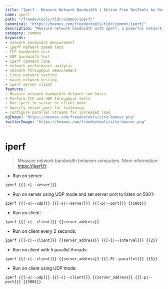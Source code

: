 ```yaml
---
title: "Iperf - Measure Network Bandwidth | Online Free DevTools by Hexmos"
name: iperf
path: "/freedevtools/tldr/common/iperf/"
canonical: "https://hexmos.com/freedevtools/tldr/common/iperf/"
description: "Measure network bandwidth with Iperf, a powerful network performance measurement tool. Analyze TCP and UDP throughput. Free online tool, no registration required."
category: common
keywords:
- network bandwidth measurement
- iperf network speed test
- TCP bandwidth test
- UDP bandwidth test
- iperf command line
- network performance analysis
- network throughput measurement
- linux network testing
- macos network testing
- iperf server client
features:
- Measure network bandwidth between two hosts
- Perform TCP and UDP throughput tests
- Run iperf in server or client mode
- Specify server port for listening
- Configure parallel streams for increased load
ogImage: "https://hexmos.com/freedevtools/site-banner.png"
twitterImage: "https://hexmos.com/freedevtools/site-banner.png"
---
```


# iperf

> Measure network bandwidth between computers.
> More information: <https://iperf.fr>.

- Run on server:

`iperf {{[-s|--server]}}`

- Run on server using UDP mode and set server port to listen on 5001:

`iperf {{[-u|--udp]}} {{[-s|--server]}} {{[-p|--port]}} {{5001}}`

- Run on client:

`iperf {{[-c|--client]}} {{server_address}}`

- Run on client every 2 seconds:

`iperf {{[-c|--client]}} {{server_address}} {{[-i|--interval]}} {{2}}`

- Run on client with 5 parallel threads:

`iperf {{[-c|--client]}} {{server_address}} {{[-P|--parallel]}} {{5}}`

- Run on client using UDP mode:

`iperf {{[-u|--udp]}} {{[-c|--client]}} {{server_address}} {{[-p|--port]}} {{5001}}`
